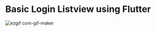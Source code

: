 # Basic Login Listview using Flutter

![ezgif com-gif-maker](https://user-images.githubusercontent.com/80380569/119261439-442d4380-bbf9-11eb-89a7-fc03e147eba7.gif)

